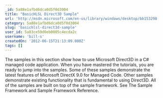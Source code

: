 ```yaml
---
_id: 5a88e1afbd6dca0d5f0d3004
title: "BasicHLSL Direct3D Sample"
url: 'http://msdn.microsoft.com/en-us/library/windows/desktop/bb153298(v=vs.85).aspx'
category: 5a88e1afbd6dca0d5f0d3004
slug: 'basichlsl-direct3d-sample'
user_id: 5a83ce59d6eb0005c4ecda2c
username: 'bill-s'
createdOn: '2012-06-15T21:13:09.000Z'
tags: []
---
```


The samples in this section show how to use Microsoft Direct3D in a C# managed code application. When you have mastered the tutorials, you are ready to jump into the samples. Some of these samples demonstrate the latest features of Microsoft DirectX 9.0 for Managed Code. Other samples demonstrate existing functionality that is fundamental to using Direct3D. All of the samples are built on top of the sample framework. See The Sample Framework and Sample Framework Reference.
